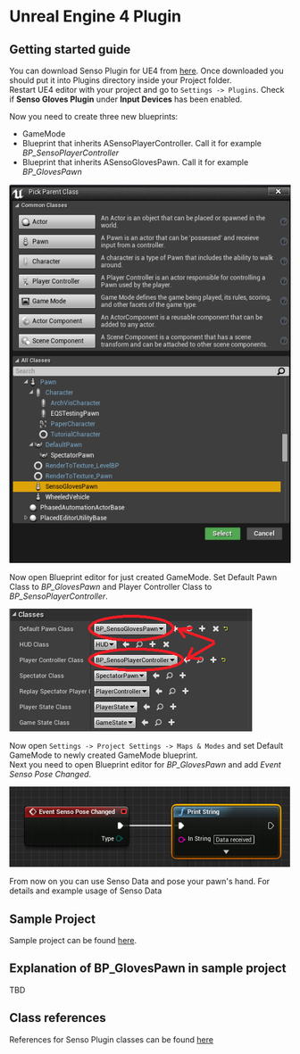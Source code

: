 # Unreal Engine 4 Plugin

## Getting started guide

You can download Senso Plugin for UE4 from [here](https://senso.me/dev/downloads/senso-plugin-ue4.zip). Once downloaded you should put it into Plugins directory inside your Project folder.  
Restart UE4 editor with your project and go to `Settings -> Plugins`. Check if **Senso Gloves Plugin** under **Input Devices** has been enabled.  

Now you need to create three new blueprints:
* GameMode
* Blueprint that inherits ASensoPlayerController. Call it for example *BP_SensoPlayerController*
* Blueprint that inherits ASensoGlovesPawn. Call it for example *BP_GlovesPawn*

![Create blueprint example](ue4img/create_blueprint.png)

Now open Blueprint editor for just created GameMode. Set Default Pawn Class to *BP_GlovesPawn* and Player Controller Class to *BP_SensoPlayerController*.

![Set GameMode](ue4img/set_gamemode.png)

Now open `Settings -> Project Settings -> Maps & Modes` and set Default GameMode to newly created GameMode blueprint.  
Next you need to open Blueprint editor for *BP_GlovesPawn* and add *Event Senso Pose Changed*.

![Event Senso Data Received](ue4img/event_senso_data_received.png)

From now on you can use Senso Data and pose your pawn's hand. For details and example usage of Senso Data

## Sample Project

Sample project can be found [here](https://senso.me/dev/downloads/senso-sample-proj-ue4.zip).

## Explanation of BP_GlovesPawn in sample project

TBD

## Class references

References for Senso Plugin classes can be found [here](https://senso.me/dev/ue4/reference)
